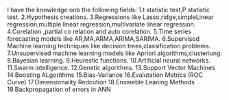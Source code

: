 I have the knowledge onb the following fields:
1.t statistic test,P statistic test.
2.Hypothesis creations.
3.Regressions like Lasso,ridge,simpleLinear regression,multiple linear regression,multivariate linear regression.
4.Corelation ,partial co relation and auto corelation.
5.Time series forecasting models like AR,MA,ARMA,ARIMA,SARIMA.
6.Supervised Machine learning techniques like decision trees,classification problems.
7.Unsupervised machine learning models like Apriori algorithms,clusteriung.
8.Bayesian learning.
9.Heurestic functions.
10.Artificial neural networks.
11.Swarm intelligence.
12.Genetic algorithms.
13.Support Vector Machines
14.Boosting ALgorithms
15.Bias-Variance
16.Evalutation Metrics (ROC Curve)
17.Dimensionality Redcution
18.Ensmeble Leaning Methods
19.Backpropagation of errors in ANN
